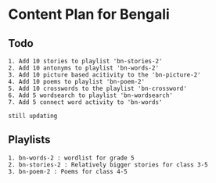 # Content Plan for Bengali
  
  ##  Todo
  
  ```
  1. Add 10 stories to playlist 'bn-stories-2'
  2. Add 10 antonyms to playlist 'bn-words-2'
  3. Add 10 picture based acitivity to the 'bn-picture-2'
  4. Add 10 poems to playlist 'bn-poem-2'
  5. Add 10 crosswords to the playlist 'bn-crossword'
  6. Add 5 wordsearch to playlist 'bn-wordsearch'
  7. Add 5 connect word activity to 'bn-words'
  
  still updating
  ```
  
  ## Playlists
  
  ```
  1. bn-words-2 : wordlist for grade 5
  2. bn-stories-2 : Relatively bigger stories for class 3-5
  3. bn-poem-2 : Poems for class 4-5
  ```
  
  
